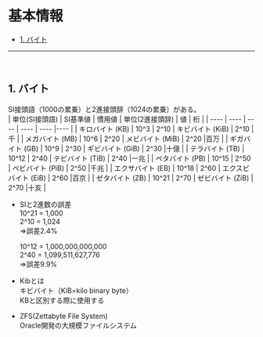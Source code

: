# 基本情報

<!-- TOC -->
- [1. バイト](#1-バイト)
---
<br>
<!-- /TOC -->

## 1. バイト
SI接頭語（1000の累乗）と2進接頭辞（1024の累乗）がある。  
| 単位(SI接頭語)    | SI基準値 | 慣用値 | 単位(2進接頭辞)      | 値    | 桁  |
| ----              | ----     | ----   | ----                 | ----  |---- |
| キロバイト (KB)   | 10^3     | 2^10   | キビバイト (KiB)     | 2^10  |千   |
| メガバイト (MB)   | 10^6     | 2^20   | メビバイト (MiB)     | 2^20  |百万 |
| ギガバイト (GB)   | 10^9     | 2^30   | ギビバイト (GiB)     | 2^30  |十億 |
| テラバイト (TB)   | 10^12    | 2^40   | テビバイト (TiB)     | 2^40  |一兆 |
| ペタバイト (PB)   | 10^15    | 2^50   | ペビバイト (PiB)     | 2^50  |千兆 |
| エクサバイト (EB) | 10^18    | 2^60   | エクスビバイト (EiB) | 2^60  |百京 |
| ゼタバイト (ZB)   | 10^21    | 2^70   | ゼビバイト (ZiB)     | 2^70  |十亥 |

* SIと2進数の誤差  
    10^21 = 1,000  
    2^10 = 1,024  
    ⇒誤差2.4%

    10^12 = 1,000,000,000,000  
    2^40 = 1,099,511,627,776  
    ⇒誤差9.9%

* Kibとは  
    キビバイト（KiB=kilo binary byte）  
    KBと区別する際に使用する

* ZFS(Zettabyte File System)  
    Oracle開発の大規模ファイルシステム

